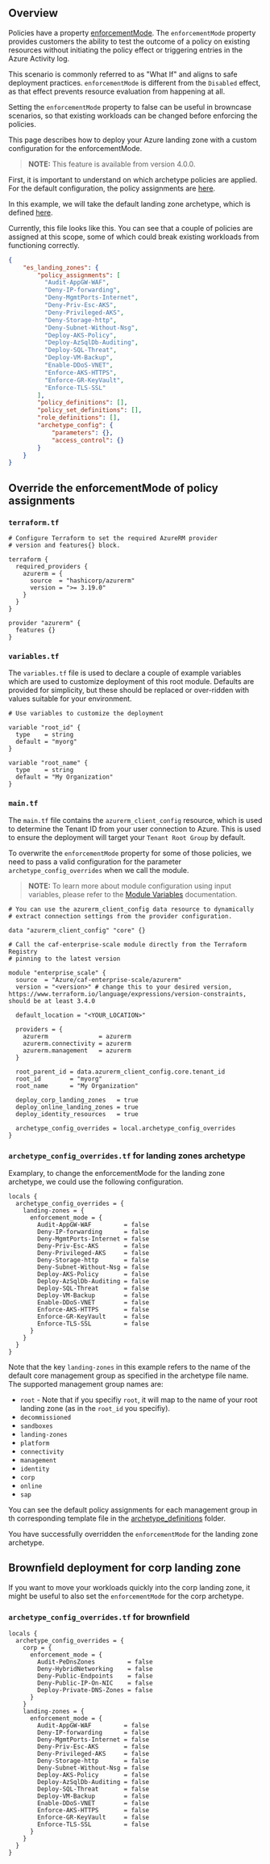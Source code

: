 <!-- markdownlint-disable first-line-h1 -->
## Overview

Policies have a property [enforcementMode](https://learn.microsoft.com/en-us/azure/governance/policy/concepts/assignment-structure#enforcement-mode). The `enforcementMode` property provides customers the ability to test the outcome of a policy on existing resources without initiating the policy effect or triggering entries in the Azure Activity log.

This scenario is commonly referred to as "What If" and aligns to safe deployment practices. `enforcementMode` is different from the `Disabled` effect, as that effect prevents resource evaluation from happening at all.

Setting the `enforcementMode` property to false can be useful in browncase scenarios, so that existing workloads can be changed before enforcing the policies.

This page describes how to deploy your Azure landing zone with a custom configuration for the enforcementMode.

> **NOTE:** This feature is available from version 4.0.0.

First, it is important to understand on which archetype policies are applied. For the default configuration, the policy assignments are [here](../../modules/archetypes/lib/archetype_definitions/).

In this example, we will take the default landing zone archetype, which is defined [here](../../modules/archetypes/lib/archetype_definitions/archetype_definition_es_landing_zones.tmpl.json).

Currently, this file looks like this. You can see that a couple of policies are assigned at this scope, some of which could break existing workloads from functioning correctly.

```json
{
    "es_landing_zones": {
        "policy_assignments": [
          "Audit-AppGW-WAF",
          "Deny-IP-forwarding",
          "Deny-MgmtPorts-Internet",
          "Deny-Priv-Esc-AKS",
          "Deny-Privileged-AKS",
          "Deny-Storage-http",
          "Deny-Subnet-Without-Nsg",
          "Deploy-AKS-Policy",
          "Deploy-AzSqlDb-Auditing",
          "Deploy-SQL-Threat",
          "Deploy-VM-Backup",
          "Enable-DDoS-VNET",
          "Enforce-AKS-HTTPS",
          "Enforce-GR-KeyVault",
          "Enforce-TLS-SSL"
        ],
        "policy_definitions": [],
        "policy_set_definitions": [],
        "role_definitions": [],
        "archetype_config": {
            "parameters": {},
            "access_control": {}
        }
    }
}
```

## Override the enforcementMode of policy assignments

### `terraform.tf`

```hcl
# Configure Terraform to set the required AzureRM provider
# version and features{} block.

terraform {
  required_providers {
    azurerm = {
      source  = "hashicorp/azurerm"
      version = ">= 3.19.0"
    }
  }
}

provider "azurerm" {
  features {}
}
```

### `variables.tf`

The `variables.tf` file is used to declare a couple of example variables which are used to customize deployment of this root module. Defaults are provided for simplicity, but these should be replaced or over-ridden with values suitable for your environment.

```hcl
# Use variables to customize the deployment

variable "root_id" {
  type    = string
  default = "myorg"
}

variable "root_name" {
  type    = string
  default = "My Organization"
}
```

### `main.tf`

The `main.tf` file contains the `azurerm_client_config` resource, which is used to determine the Tenant ID from your user connection to Azure. This is used to ensure the deployment will target your `Tenant Root Group` by default.

To overwrite the `enforcementMode` property for some of those policies, we need to pass a valid configuration for the parameter `archetype_config_overrides` when we call the module.

> **NOTE:** To learn more about module configuration using input variables, please refer to the [Module Variables](%5BUser-Guide%5D-Module-Variables) documentation.

```hcl
# You can use the azurerm_client_config data resource to dynamically
# extract connection settings from the provider configuration.

data "azurerm_client_config" "core" {}

# Call the caf-enterprise-scale module directly from the Terraform Registry
# pinning to the latest version

module "enterprise_scale" {
  source  = "Azure/caf-enterprise-scale/azurerm"
  version = "<version>" # change this to your desired version, https://www.terraform.io/language/expressions/version-constraints, should be at least 3.4.0

  default_location = "<YOUR_LOCATION>"

  providers = {
    azurerm              = azurerm
    azurerm.connectivity = azurerm
    azurerm.management   = azurerm
  }

  root_parent_id = data.azurerm_client_config.core.tenant_id
  root_id        = "myorg"
  root_name      = "My Organization"

  deploy_corp_landing_zones   = true
  deploy_online_landing_zones = true
  deploy_identity_resources   = true

  archetype_config_overrides = local.archetype_config_overrides
}
```

### `archetype_config_overrides.tf` for landing zones archetype

Examplary, to change the enforcementMode for the landing zone archetype, we could use the following configuration.

```hcl
locals {
  archetype_config_overrides = {
    landing-zones = {
      enforcement_mode = {
        Audit-AppGW-WAF         = false
        Deny-IP-forwarding      = false
        Deny-MgmtPorts-Internet = false
        Deny-Priv-Esc-AKS       = false
        Deny-Privileged-AKS     = false
        Deny-Storage-http       = false
        Deny-Subnet-Without-Nsg = false
        Deploy-AKS-Policy       = false
        Deploy-AzSqlDb-Auditing = false
        Deploy-SQL-Threat       = false
        Deploy-VM-Backup        = false
        Enable-DDoS-VNET        = false
        Enforce-AKS-HTTPS       = false
        Enforce-GR-KeyVault     = false
        Enforce-TLS-SSL         = false
      }
    }
  }
}
```

Note that the key `landing-zones` in this example refers to the name of the default core management group as specified in the archetype file name. The supported management group names are:

- `root` - Note that if you specifiy `root`, it will map to the name of your root landing zone (as in the `root_id` you specifiy).
- `decommissioned`
- `sandboxes`
- `landing-zones`
- `platform`
- `connectivity`
- `management`
- `identity`
- `corp`
- `online`
- `sap`

You can see the default policy assignments for each management group in th corresponding template file in the [archetype_definitions](../../modules/archetypes/lib/archetype_definitions) folder.

You have successfully overridden the `enforcementMode` for the landing zone archetype.

## Brownfield deployment for corp landing zone

If you want to move your workloads quickly into the corp landing zone, it might be useful to also set the `enforcementMode` for the corp archetype.

### `archetype_config_overrides.tf` for brownfield

```hcl
locals {
  archetype_config_overrides = {
    corp = {
      enforcement_mode = {
        Audit-PeDnsZones         = false
        Deny-HybridNetworking    = false
        Deny-Public-Endpoints    = false
        Deny-Public-IP-On-NIC    = false
        Deploy-Private-DNS-Zones = false
      }
    }
    landing-zones = {
      enforcement_mode = {
        Audit-AppGW-WAF         = false
        Deny-IP-forwarding      = false
        Deny-MgmtPorts-Internet = false
        Deny-Priv-Esc-AKS       = false
        Deny-Privileged-AKS     = false
        Deny-Storage-http       = false
        Deny-Subnet-Without-Nsg = false
        Deploy-AKS-Policy       = false
        Deploy-AzSqlDb-Auditing = false
        Deploy-SQL-Threat       = false
        Deploy-VM-Backup        = false
        Enable-DDoS-VNET        = false
        Enforce-AKS-HTTPS       = false
        Enforce-GR-KeyVault     = false
        Enforce-TLS-SSL         = false
      }
    }
  }
}
```
